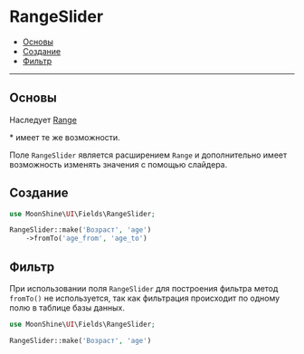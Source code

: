 # RangeSlider

- [Основы](#basics)
- [Создание](#make)
- [Фильтр](#filter)

---

<a name="basics"></a>
## Основы

Наследует [Range](/docs/{{version}}/fields/range)

\* имеет те же возможности.

Поле `RangeSlider` является расширением `Range` и дополнительно имеет возможность изменять значения с помощью слайдера.

<a name="make"></a>
## Создание

```php
use MoonShine\UI\Fields\RangeSlider;

RangeSlider::make('Возраст', 'age')
    ->fromTo('age_from', 'age_to')
```

<a name="filter"></a>
## Фильтр

При использовании поля `RangeSlider` для построения фильтра метод `fromTo()` не используется, так как фильтрация происходит по одному полю в таблице базы данных.

```php
use MoonShine\UI\Fields\RangeSlider;

RangeSlider::make('Возраст', 'age')
```
